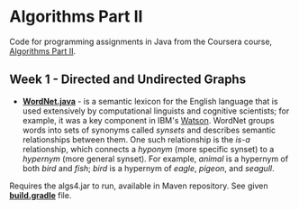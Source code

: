 Algorithms Part II
=====================

Code for programming assignments in Java from the Coursera course, [Algorithms Part II](https://www.coursera.org/learn/algorithms-part2).

Week 1 - Directed and Undirected Graphs
--------------------------------
 - [**WordNet.java**](https://github.com/alexilyenko/Algorithms2/blob/master/src/main/java/assignment1/) - is a semantic lexicon for the English language that is used extensively by computational linguists and cognitive scientists; for example, it was a key component in IBM's [Watson](http://en.wikipedia.org/wiki/Watson_(computer)). WordNet groups words into sets of synonyms called *synsets* and describes semantic relationships between them. One such relationship is the *is-a* relationship, which connects a *hyponym* (more specific synset) to a *hypernym* (more general synset). For example, *animal* is a hypernym of both *bird* and *fish*; *bird* is a hypernym of *eagle*, *pigeon*, and *seagull*.
 
Requires the algs4.jar to run, available in Maven repository. See given [**build.gradle**](https://github.com/alexilyenko/Algorithms2/blob/master/build.gradle) file.
